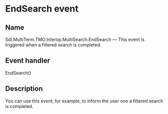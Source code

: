 # EndSearch event
## Name

Sdl.MultiTerm.TMO.Interop.MultiSearch.EndSearch —          This event is triggered when a filtered search is completed.


## Event handler

EndSearch()

## Description

You can use this event, for example, to inform the user one a filtered search is completed.
